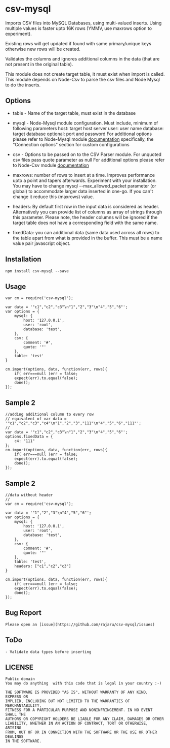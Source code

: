 csv-mysql
=========
   Imports CSV files into MySQL Databases, using multi-valued inserts. Using multiple
   values is faster upto 16K rows (YMMV, use maxrows option to experiment).


   Existing rows will get updated if found with same primary/unique keys otherwise
   new rows will be created.


   Validates the columns and ignores additional columns in the data (that are not present
   in the original table).


   This module does not create target table, it must exist when import is called.
   This module depends on Node-Csv to parse the csv files and Node Mysql to do the
   inserts.

## Options
   * table - Name of the target table, must exist in the database



   * mysql - Node-Mysql module configuration. Must include, minimum of following
   			parameters
			host: target host server
			user: user name
			database: target database
			optional: port and password
			For additional options please refer to Node-Mysql module [documentation](https://github.com/felixge/node-mysql)
				specifically, the "Connection options" section for custom configurations



   * csv - Options to be passed on to the CSV Parser module.
   			For unquoted csv files pass quote parameter as null
			For additional options please refer to Node-Csv module [documentation](http://csv.adaltas.com/parse/)



   * maxrows: number of rows to insert at a time. Improves performance upto a point
   			and tapers afterwards. Experiment with your installation.
			You may have to change mysql --max_allowed_packet parameter (or global)
			to accommodate larger data inserted in one-go. If you can't change it
			reduce this (maxrows) value.



   * headers: By default first row in the input data is considered as header.
   			Alternatively you can provide list of columns as array of strings
			through this parameter. Please note, the header columns will be
			ignored if the target table does not have a corresponding field with
			the same name.

   * fixedData: you can additional data (same data used across all rows) to the
   			table apart from what is provided in the buffer. This must be a name
			value pair javascript object.


## Installation
    npm install csv-mysql --save

## Usage
	var cm = require('csv-mysql');

	var data = '"c1","c2","c3"\n"1","2","3"\n"4","5","6"';
	var options = {
		mysql: {
			host: '127.0.0.1',
			user: 'root',
			database: 'test',
		},
		csv: {
			comment: '#',
			quote: '"'
		},
		table: 'test'
	}

	cm.import(options, data, function(err, rows){
		if( err===null )err = false;
		expect(err).to.equal(false);
		done();
	});

## Sample 2
	//adding additional column to every row
	// equivalent of var data = '"c1","c2","c3","c4"\n"1","2","3","111"\n"4","5","6","111"';
	//
	var data = '"c1","c2","c3"\n"1","2","3"\n"4","5","6"';
	options.fixedData = {
		c4: "111"
	};
	cm.import(options, data, function(err, rows){
		if( err===null )err = false;
		expect(err).to.equal(false);
		done();
	});


## Sample 2
	//data without header
	//
	var cm = require('csv-mysql');

	var data = '"1","2","3"\n"4","5","6"';
	var options = {
		mysql: {
			host: '127.0.0.1',
			user: 'root',
			database: 'test',
		},
		csv: {
			comment: '#',
			quote: '"'
		},
		table: 'test',
		headers: ["c1","c2","c3"]
	}

	cm.import(options, data, function(err, rows){
		if( err===null )err = false;
		expect(err).to.equal(false);
		done();
	});

## Bug Report
	Please open an [issue](https://github.com/rajaru/csv-mysql/issues)

## ToDo
	- Validate data types before inserting

## LICENSE
	Public domain
 	You may do anything  with this code that is legal in your country :-)

	THE SOFTWARE IS PROVIDED "AS IS", WITHOUT WARRANTY OF ANY KIND, EXPRESS OR
 	IMPLIED, INCLUDING BUT NOT LIMITED TO THE WARRANTIES OF MERCHANTABILITY,
 	FITNESS FOR A PARTICULAR PURPOSE AND NONINFRINGEMENT. IN NO EVENT SHALL THE
 	AUTHORS OR COPYRIGHT HOLDERS BE LIABLE FOR ANY CLAIM, DAMAGES OR OTHER
 	LIABILITY, WHETHER IN AN ACTION OF CONTRACT, TORT OR OTHERWISE, ARISING
 	FROM, OUT OF OR IN CONNECTION WITH THE SOFTWARE OR THE USE OR OTHER DEALINGS
 	IN THE SOFTWARE.
